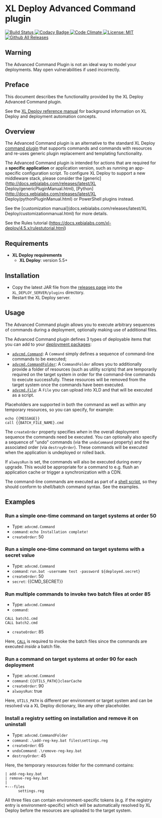# XL Deploy Advanced Command plugin

[![Build Status][xld-advanced-command-travis-image] ][xld-advanced-command-travis-url]
[![Codacy Badge][xld-advanced-command-codacy-image] ][xld-advanced-command-codacy-url]
[![Code Climate][xld-advanced-command-code-climate-image] ][xld-advanced-command-code-climate-url]
[![License: MIT][xld-advanced-command-plugin-license-image] ][xld-advanced-command-plugin-license-url]
[![Github All Releases][xld-advanced-command-plugin-downloads-image] ]()


[xld-advanced-command-travis-image]: https://travis-ci.org/xebialabs-community/xld-advanced-command-plugin.svg?branch=master
[xld-advanced-command-travis-url]: https://travis-ci.org/xebialabs-community/xld-advanced-command-plugin
[xld-advanced-command-codacy-image]: https://api.codacy.com/project/badge/grade/8f12f3c6576646d29db5af2fefb377b5
[xld-advanced-command-codacy-url]: https://www.codacy.com/app/joris-dewinne/xld-advanced-command-plugin
[xld-advanced-command-code-climate-image]: https://codeclimate.com/github/xebialabs-community/xld-advanced-command-plugin/badges/gpa.svg
[xld-advanced-command-code-climate-url]: https://codeclimate.com/github/xebialabs-community/xld-advanced-command-plugin
[xld-advanced-command-plugin-license-image]: https://img.shields.io/badge/License-MIT-yellow.svg
[xld-advanced-command-plugin-license-url]: https://opensource.org/licenses/MIT
[xld-advanced-command-plugin-downloads-image]: https://img.shields.io/github/downloads/xebialabs-community/xld-advanced-command-plugin/total.svg

## Warning

The Advanced Command Plugin is not an ideal way to model your deployments.  May open vulnerabilities if used incorrectly.

## Preface

This document describes the functionality provided by the XL Deploy Advanced Command plugin.

See the [XL Deploy reference manual](https://docs.xebialabs.com/xl-deploy) for background information on XL Deploy and deployment automation concepts.  

## Overview

The Advanced Command plugin is an alternative to the standard XL Deploy [command plugin](https://docs.xebialabs.com/xl-deploy/4.5.x/commandPluginManual.html) that supports commands and commands with resources and re-uses generic plugin replacement and templating functionality.

The Advanced Command plugin is intended for actions that are required for a **specific application** or application version, such as running an app-specific configuration script. To configure XL Deploy to support a new middleware stack, please consider the [generic](http://docs.xebialabs.com/releases/latest/XL Deploy/genericPluginManual.html), [Python](http://docs.xebialabs.com/releases/latest/XL Deploy/pythonPluginManual.html) or PowerShell plugins instead. 

See the [customization manual](docs.xebialabs.com/releases/latest/XL Deploy/customizationmanual.html) for more details.

See the Rules tutorial (https://docs.xebialabs.com/xl-deploy/4.5.x/rulestutorial.html)

## Requirements

* **XL Deploy requirements**
	* **XL Deploy**: version 5.5+

## Installation

* Copy the latest JAR file from the [releases page](https://github.com/xebialabs-community/xld-advanced-command-plugin/releases) into the `XL_DEPLOY_SERVER/plugins` directory.
* Restart the XL Deploy server.

## Usage

The Advanced Command plugin allows you to execute arbitrary sequences of commands during a deployment, optionally making use of additional files.

The Advanced Command plugin defines 3 types of deployable items that you can add to your [deployment packages](https://docs.xebialabs.com/xl-deploy/concept/key-xl-deploy-concepts.html): 
+ [`advcmd.Command`](https://github.com/xebialabs-community/xld-advanced-command-plugin.git):
  A `Command` simply defines a sequence of command-line commands to be executed;
+ [`advcmd.CommandFolder`](https://github.com/xebialabs-community/xld-advanced-command-plugin.git): 
  A `CommandFolder` allows you to additionally provide a folder of resources (such as utility scripts) that are temporarily required on the target system in order for the command-line commands to execute successfully. These resources will be removed from the target system once the commands have been executed.
+ [`advcmd.File`](https://github.com/xebialabs-community/xld-advanced-command-plugin.git): 
  A `File` you can upload into XLD and that will be executed as a script. 

Placeholders are supported in both the command as well as within any temporary resources, so you can specify, for example:
```
echo {{MESSAGE}}
call {{BATCH_FILE_NAME}.cmd
```

The `createOrder` property specifies _when_ in the overall deployment sequence the commands need be executed. You can optionally also specify a sequence of "undo" commands (via the `undoCommand` property) and the associated order (via `destroyOrder`). These commands will be executed when the application is undeployed or rolled back.

If `alwaysRun` is set, the commands will also be executed during every upgrade. This would be appropriate for a command to e.g. flush an application cache or trigger a synchronization with a CDN.

The command-line commands are executed as part of a [shell script](https://github.com/xebialabs-communithttps://github.com/xebialabs-community/xld-advanced-command-plugin/tree/master/src/main/resources/advcmd/CommandRunner.bat.ftl), so they should conform to shell/batch command syntax. See the examples. 

## Examples

### Run a simple one-time command on target systems at order 50

* Type: `advcmd.Command`
* `command`: `echo Installation complete!`
* `createOrder`: 50

### Run a simple one-time command on target systems with a secret value

* Type: `advcmd.Command`
* `command`: `run.bat -username test -password ${deployed.secret}`
* `createOrder`: 50
* `secret`: {{CMD_SECRET}}

### Run multiple commands to invoke two batch files at order 85

* Type: `advcmd.Command`
* `command`: 

```
CALL batch1.cmd
CALL batch2.cmd
```

* `createOrder`: 85

Here, [`CALL`](https://www.microsoft.com/resources/documentation/windows/xp/all/proddocs/en-us/call.mspx?mfr=true) is required to invoke the batch files since the commands are executed _inside_ a batch file.

### Run a command on target systems at order 90 for each deployment

* Type: `advcmd.Command`
* `command`: `{{UTILS_PATH}}clearCache`
* `createOrder`: 90
* `alwaysRun`: true

Here, `UTILS_PATH` is different per environment or target system and can be resolved via a XL Deploy dictionary, like any other placeholder.

### Install a registry setting on installation and remove it on uninstall

* Type: `advcmd.CommandFolder`
* `command`: `.\add-reg-key.bat files\settings.reg`
* `createOrder`: 65
* `undoCommand`: `.\remove-reg-key.bat`
* `destroyOrder`: 45

Here, the temporary resources folder for the command contains:
```
| add-reg-key.bat
| remove-reg-key.bat
|
+---files
      settings.reg
```
All three files can contain environment-specific tokens (e.g. if the registry entry is environment-specific) which will be automatically resolved by XL Deploy before the resources are uploaded to the target system.
